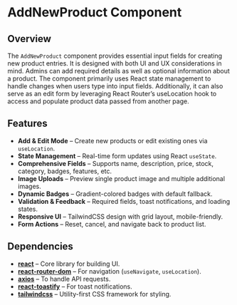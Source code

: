 # AddNewProduct Component

## Overview

The `AddNewProduct` component provides essential input fields for creating new product entries. It is designed with both UI and UX considerations in mind. Admins can add required details as well as optional information about a product. The component primarily uses React state management to handle changes when users type into input fields. Additionally, it can also serve as an edit form by leveraging React Router’s useLocation hook to access and populate product data passed from another page.

## Features

* **Add & Edit Mode** – Create new products or edit existing ones via `useLocation`.
* **State Management** – Real-time form updates using React `useState`.
* **Comprehensive Fields** – Supports name, description, price, stock, category, badges, features, etc.
* **Image Uploads** – Preview single product image and multiple additional images.
* **Dynamic Badges** – Gradient-colored badges with default fallback.
* **Validation & Feedback** – Required fields, toast notifications, and loading states.
* **Responsive UI** – TailwindCSS design with grid layout, mobile-friendly.
* **Form Actions** – Reset, cancel, and navigate back to product list.

## Dependencies

* **[react](https://react.dev/)** – Core library for building UI.
* **[react-router-dom](https://reactrouter.com/)** – For navigation (`useNavigate`, `useLocation`).
* **[axios](https://axios-http.com/)** – To handle API requests.
* **[react-toastify](https://fkhadra.github.io/react-toastify/)** – For toast notifications.
* **[tailwindcss](https://tailwindcss.com/)** – Utility-first CSS framework for styling.